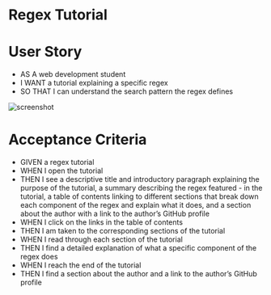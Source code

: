 # Regex Tutorial

# User Story
- AS A web development student
- I WANT a tutorial explaining a specific regex
- SO THAT I can understand the search pattern the regex defines

![screenshot](/)

# Acceptance Criteria
- GIVEN a regex tutorial
- WHEN I open the tutorial
- THEN I see a descriptive title and introductory paragraph explaining the purpose of the tutorial, a summary describing the regex featured - in the tutorial, a table of contents linking to different sections that break down each component of the regex and explain what it does, and a section about the author with a link to the author’s GitHub profile
- WHEN I click on the links in the table of contents
- THEN I am taken to the corresponding sections of the tutorial
- WHEN I read through each section of the tutorial
- THEN I find a detailed explanation of what a specific component of the regex does
- WHEN I reach the end of the tutorial
- THEN I find a section about the author and a link to the author’s GitHub profile